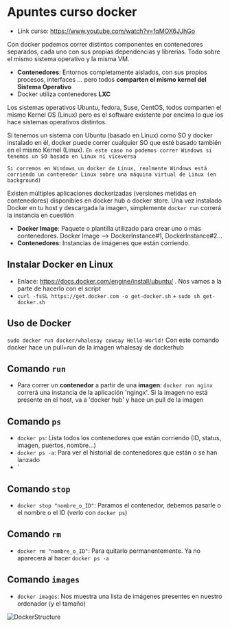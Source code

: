 # Apuntes curso docker
- Link curso: https://www.youtube.com/watch?v=fqMOX6JJhGo

Con docker podemos correr distintos componentes en contenedores separados, cada uno con sus propias dependencias y librerias. Todo sobre el mismo sistema operativo y la misma VM.

- **Contenedores**: Entornos completamente aislados, con sus propios procesos, interfaces ... pero todos **comparten el mismo kernel del Sistema Operativo**
- Docker utiliza contenedores **LXC**

Los sistemas operativos Ubuntu, fedora, Suse, CentOS, todos comparten el mismo Kernel OS (Linux) pero es el software existente por encima lo que los hace sistemas operativos distintos.

Si tenemos un sistema con Ubuntu (basado en Linux) como SO y docker instalado en él, docker puede correr cualquier SO que esté basado también en el mismo Kernel (Linux). `En este caso no podemos correr Windows si tenemos un SO basado en Linux ni viceversa`

`Si corremos en Windows un docker de Linux, realmente Windows está corriendo un contenedor Linux sobre una máquina virtual de Linux (en background)`

Existen múltiples aplicaciones dockerizadas (versiones metidas en contenedores) disponibles en docker hub o docker store. Una vez instalado Docker en tu host y descargada la imagen, simplemente `docker run` correrá la instancia en cuestión

- **Docker Image**: Paquete o plantilla utilizado para crear uno o más contenedores. Docker Image --> DockerInstance#1,  DockerInstance#2...
- **Contenedores**: Instancias de imágenes que están corriendo.

## Instalar Docker en **Linux**

- Enlace: https://docs.docker.com/engine/install/ubuntu/ . Nos vamos a la parte de hacerlo con el script
- `curl -fsSL https://get.docker.com -o get-docker.sh` + `sudo sh get-docker.sh`

## Uso de Docker

`sudo docker run docker/whalesay cowsay Hello-World!` Con este comando docker hace un pull+run de la imagen whalesay de dockerhub

## Comando `run` 

- Para correr un **contenedor** a partir de una **imagen**: `docker run nginx` correrá una instancia de la aplicación 'ngingx'. Si la imagen no está presente en el host, va a 'docker hub' y hace un pull de la imagen

## Comando `ps`

- `docker ps`: Lista todos los contenedores que están corriendo (ID, status, imagen, puertos, nombre...)
- `docker ps -a`: Para ver el historial de contenedores que están o se han lanzado
- `

## Comando `stop`

- `docker stop "nombre_o_ID"`: Paramos el contenedor, debemos pasarle o el nombre o el ID (verlo con `docker ps`)

## Comando `rm`

- `docker rm "nombre_o_ID"`: Para quitarlo permanentemente. Ya no aparecerá al hacer `docker ps -a`

## Comando `images`

- `docker images`: Nos muestra una lista de imágenes presentes en nuestro ordenador (y el tamaño)


![DockerStructure](https://user-images.githubusercontent.com/78214153/109523609-d4069a00-7aaf-11eb-86ee-a965f3b494cd.PNG)








